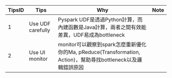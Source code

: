 | TipsID | Tips              | Why                                                                            | Note |
|--------|-------------------|--------------------------------------------------------------------------------|------|
| 1      | Use UDF carefully | Pyspark UDF是透過Python計算，而內建函數是Java計算，兩者之間有效能差異，UDF易成為bottleneck |      |
| 2      | Use UI monitor | monitor可以觀察到spark怎麼重新優化你的Ma, pReduce(Transformation, Action)，幫助尋找bottleneck以及邏輯錯誤原因 |      |
